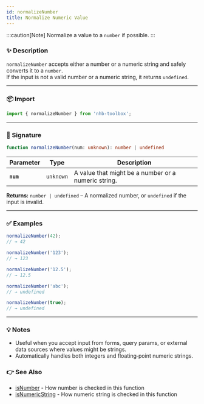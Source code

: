 ```yaml
---
id: normalizeNumber
title: Normalize Numeric Value
---
```


<!-- markdownlint-disable-file MD024 -->

:::caution[Note]
Normalize a value to a `number` if possible.
:::

### ✨ Description

`normalizeNumber` accepts either a number or a numeric string and safely converts it to a `number`.  
If the input is not a valid number or a numeric string, it returns `undefined`.

---

### 📦 Import

```ts
import { normalizeNumber } from 'nhb-toolbox';
```

---

### 🔧 Signature

```ts
function normalizeNumber(num: unknown): number | undefined
```

| Parameter | Type      | Description                                         |
| --------- | --------- | --------------------------------------------------- |
| **`num`** | `unknown` | A value that might be a number or a numeric string. |

**Returns:**
`number | undefined` – A normalized number, or `undefined` if the input is invalid.

---

### ✅ Examples

```ts
normalizeNumber(42); 
// → 42

normalizeNumber('123');
// → 123

normalizeNumber('12.5');
// → 12.5

normalizeNumber('abc');
// → undefined

normalizeNumber(true);
// → undefined
```

---

### 💡 Notes

* Useful when you accept input from forms, query params, or external data sources where values might be strings.
* Automatically handles both integers and floating‑point numeric strings.

### 👉 See Also

* [isNumber](/docs/guards/primitive-guards#isnumber) - How number is checked in this function
* [isNumericString](/docs/guards/mixed-guards#isnumericstring) - How numeric string is checked in this function

